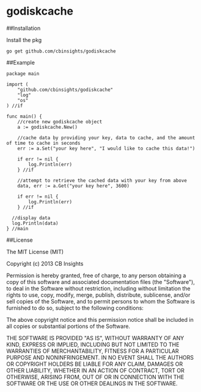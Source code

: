 godiskcache
===========

##Installation

Install the pkg
<pre><code>go get github.com/cbinsights/godiskcache</code></pre>

##Example

<pre><code>package main

import (
	"github.com/cbinsights/godiskcache"
	"log"
	"os"
) //if

func main() {
	//create new godiskcache object
	a := godiskcache.New()

	//cache data by providing your key, data to cache, and the amount of time to cache in seconds
	err := a.Set("your key here", "I would like to cache this data!")

	if err != nil {
		log.Println(err)
	} //if

	//attempt to retrieve the cached data with your key from above
	data, err := a.Get("your key here", 3600)

	if err != nil {
		log.Println(err)
	} //if

  //display data
  log.Println(data)
} //main
</code></pre>

##License

The MIT License (MIT)

Copyright (c) 2013 CB Insights

Permission is hereby granted, free of charge, to any person obtaining a copy of
this software and associated documentation files (the "Software"), to deal in
the Software without restriction, including without limitation the rights to
use, copy, modify, merge, publish, distribute, sublicense, and/or sell copies of
the Software, and to permit persons to whom the Software is furnished to do so,
subject to the following conditions:

The above copyright notice and this permission notice shall be included in all
copies or substantial portions of the Software.

THE SOFTWARE IS PROVIDED "AS IS", WITHOUT WARRANTY OF ANY KIND, EXPRESS OR
IMPLIED, INCLUDING BUT NOT LIMITED TO THE WARRANTIES OF MERCHANTABILITY, FITNESS
FOR A PARTICULAR PURPOSE AND NONINFRINGEMENT. IN NO EVENT SHALL THE AUTHORS OR
COPYRIGHT HOLDERS BE LIABLE FOR ANY CLAIM, DAMAGES OR OTHER LIABILITY, WHETHER
IN AN ACTION OF CONTRACT, TORT OR OTHERWISE, ARISING FROM, OUT OF OR IN
CONNECTION WITH THE SOFTWARE OR THE USE OR OTHER DEALINGS IN THE SOFTWARE.

